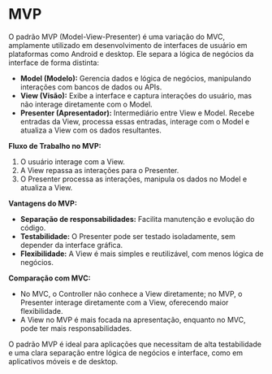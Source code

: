 # MVP
O padrão MVP (Model-View-Presenter) é uma variação do MVC, amplamente utilizado em desenvolvimento de interfaces de usuário em plataformas como Android e desktop. Ele separa a lógica de negócios da interface de forma distinta:

- **Model (Modelo):** Gerencia dados e lógica de negócios, manipulando interações com bancos de dados ou APIs.
- **View (Visão):** Exibe a interface e captura interações do usuário, mas não interage diretamente com o Model.
- **Presenter (Apresentador):** Intermediário entre View e Model. Recebe entradas da View, processa essas entradas, interage com o Model e atualiza a View com os dados resultantes.

**Fluxo de Trabalho no MVP:**
1. O usuário interage com a View.
2. A View repassa as interações para o Presenter.
3. O Presenter processa as interações, manipula os dados no Model e atualiza a View.

**Vantagens do MVP:**
- **Separação de responsabilidades:** Facilita manutenção e evolução do código.
- **Testabilidade:** O Presenter pode ser testado isoladamente, sem depender da interface gráfica.
- **Flexibilidade:** A View é mais simples e reutilizável, com menos lógica de negócios.

**Comparação com MVC:**
- No MVC, o Controller não conhece a View diretamente; no MVP, o Presenter interage diretamente com a View, oferecendo maior flexibilidade.
- A View no MVP é mais focada na apresentação, enquanto no MVC, pode ter mais responsabilidades.

O padrão MVP é ideal para aplicações que necessitam de alta testabilidade e uma clara separação entre lógica de negócios e interface, como em aplicativos móveis e de desktop.
